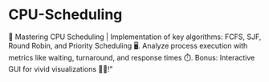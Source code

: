 # CPU-Scheduling
🚀 Mastering CPU Scheduling | Implementation of key algorithms: FCFS, SJF, Round Robin, and Priority Scheduling 🖥️. Analyze process execution with metrics like waiting, turnaround, and response times ⏱️. Bonus: Interactive GUI for vivid visualizations 🎨✨!"
